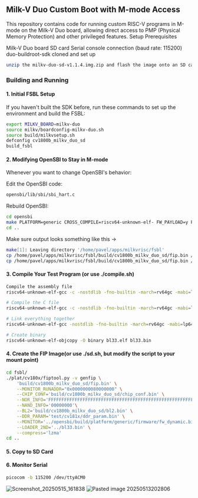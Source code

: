 ## Milk-V Duo Custom Boot with M-mode Access
This repository contains code for running custom RISC-V programs in M-mode on the Milk-V Duo board, allowing direct access to PMP (Physical Memory Protection) and other privileged features.
Setup
Prerequisites

Milk-V Duo board
SD card
Serial console connection (baud rate: 115200)
duo-buildroot-sdk cloned and set up

```bash
unzip the milkv-duo-sd-v1.1.4.img.zip and flash the image onto an SD card
```
### Building and Running
#### 1. Initial FSBL Setup
If you haven't built the SDK before, run these commands to set up the environment and build the FSBL:
```bash
export MILKV_BOARD=milkv-duo
source milkv/boardconfig-milkv-duo.sh
source build/milkvsetup.sh
defconfig cv1800b_milkv_duo_sd
build_fsbl
```

#### 2. Modifying OpenSBI to Stay in M-mode
Whenever you want to change OpenSBI's behavior:

Edit the OpenSBI code:
```bash
opensbi/lib/sbi/sbi_hart.c
```
Rebuild OpenSBI:
```bash
cd opensbi
make PLATFORM=generic CROSS_COMPILE=riscv64-unknown-elf- FW_PAYLOAD=y FW_PAYLOAD_PATH=../bl33.bin
cd ..
```

Make sure output looks something like this -> 

```bash
make[1]: Leaving directory '/home/pavel/apps/milkvrisc/fsbl'
cp /home/pavel/apps/milkvrisc/fsbl/build/cv1800b_milkv_duo_sd/fip.bin /home/pavel/apps/milkvrisc/install/soc_cv1800b_milkv_duo_sd/
cp /home/pavel/apps/milkvrisc/fsbl/build/cv1800b_milkv_duo_sd/fip.bin /home/pavel/apps/milkvrisc/install/soc_cv1800b_milkv_duo_sd/fip_spl.bin
```

#### 3. Compile Your Test Program (or use ./compile.sh)
```bash
Compile the assembly file
riscv64-unknown-elf-gcc -c -nostdlib -fno-builtin -march=rv64gc -mabi=lp64f -g -Wall start.S -o start.o

# Compile the C file
riscv64-unknown-elf-gcc -c -nostdlib -fno-builtin -march=rv64gc -mabi=lp64f -mcmodel=medany -g -Wall main.c -o main.o

# Link everything together
riscv64-unknown-elf-gcc -nostdlib -fno-builtin -march=rv64gc -mabi=lp64f -mcmodel=medany -g -Wall -T linker.ld start.o main.o -o bl33.elf

# Create binary
riscv64-unknown-elf-objcopy -O binary bl33.elf bl33.bin
```

#### 4. Create the FIP Image(or use ./sd.sh, but modify the script to your mount point)
```bash
cd fsbl/
./plat/cv180x/fiptool.py -v genfip \
    'build/cv1800b_milkv_duo_sd/fip.bin' \
    --MONITOR_RUNADDR="0x0000000080000000" \
    --CHIP_CONF='build/cv1800b_milkv_duo_sd/chip_conf.bin' \
    --NOR_INFO='FFFFFFFFFFFFFFFFFFFFFFFFFFFFFFFFFFFFFFFFFFFFFFFFFFFFFFFFFFFFFFFFFFFFFFFF' \
    --NAND_INFO='00000000'\
    --BL2='build/cv1800b_milkv_duo_sd/bl2.bin' \
    --DDR_PARAM='test/cv181x/ddr_param.bin' \
    --MONITOR='../opensbi/build/platform/generic/firmware/fw_dynamic.bin' \
    --LOADER_2ND='../bl33.bin' \
    --compress='lzma'
cd ..
```

#### 5. Copy to SD Card

#### 6. Monitor Serial
```bash
picocom -b 115200 /dev/ttyACM0
```
![Screenshot_20250515_161838](https://github.com/user-attachments/assets/94cc7921-e377-447a-a9f1-290a20d29837)
![Pasted image 20250513202806](https://github.com/user-attachments/assets/c56f8e16-0f94-4aa6-87b2-6a22dccd89ec)
